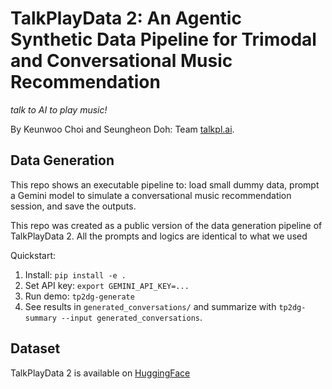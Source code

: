 # TalkPlayData 2: An Agentic Synthetic Data Pipeline for Trimodal and Conversational Music Recommendation

*talk to AI to play music!*

By Keunwoo Choi and Seungheon Doh: Team [talkpl.ai](https://talkpl.ai).

## Data Generation
This repo shows an executable pipeline to: load small dummy data, prompt a Gemini model to simulate a conversational music recommendation session, and save the outputs. 

This repo was created as a public version of the data generation pipeline of TalkPlayData 2. All the prompts and logics are identical to what we used 

Quickstart:

1. Install: `pip install -e .`
2. Set API key: `export GEMINI_API_KEY=...`
3. Run demo: `tp2dg-generate`
4. See results in `generated_conversations/` and summarize with `tp2dg-summary --input generated_conversations`.

## Dataset
TalkPlayData 2 is available on [HuggingFace](https://huggingface.co/datasets/talkpl-ai/TalkPlayData-2)
